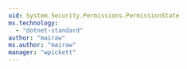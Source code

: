 ```yaml
---
uid: System.Security.Permissions.PermissionState
ms.technology: 
  - "dotnet-standard"
author: "mairaw"
ms.author: "mairaw"
manager: "wpickett"
---
```


